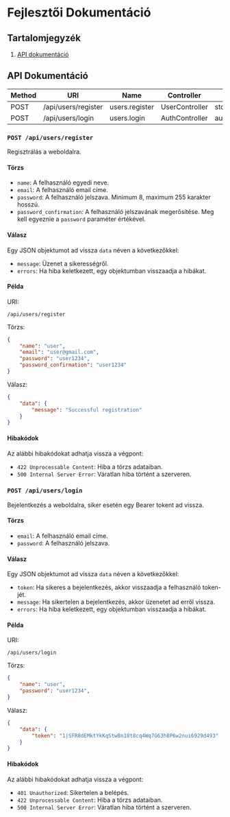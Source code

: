 # Fejlesztői Dokumentáció

## Tartalomjegyzék

1. [API dokumentáció](#api-dokumentáció)

## API Dokumentáció

| Method | URI                 | Name           | Controller     | Action       |
|--------|---------------------|----------------|----------------|--------------|
| POST   | /api/users/register | users.register | UserController | store        |
| POST   | /api/users/login    | users.login    | AuthController | authenticate |

### `POST /api/users/register`

Regisztrálás a weboldalra.

#### Törzs

- `name`: A felhasználó egyedi neve.
- `email`: A felhasználó email címe.
- `password`: A felhasználó jelszava. Minimum 8, maximum 255 karakter hosszú.
- `password_confirmation`: A felhasználó jelszavának megerősítése. Meg kell egyeznie a `password` paraméter értékével.

#### Válasz

Egy JSON objektumot ad vissza `data` néven a következőkkel:

- `message`: Üzenet a sikerességről.
- `errors`: Ha hiba keletkezett, egy objektumban visszaadja a hibákat.

#### Példa

URI:
```
/api/users/register
```

Törzs:
``` json
{
    "name": "user",
    "email": "user@gmail.com",
    "password": "user1234",
    "password_confirmation": "user1234"
}
```

Válasz:
``` json
{
    "data": {
        "message": "Successful registration"
    }
}
```

#### Hibakódok

Az alábbi hibakódokat adhatja vissza a végpont:

- `422 Unprocessable Content`: Hiba a törzs adataiban.
- `500 Internal Server Error`: Váratlan hiba történt a szerveren.

### `POST /api/users/login`

Bejelentkezés a weboldalra, siker esetén egy Bearer tokent ad vissza.

#### Törzs

- `email`: A felhasználó email címe.
- `password`: A felhasználó jelszava.

#### Válasz

Egy JSON objektumot ad vissza `data` néven a következőkkel:

- `token`: Ha sikeres a bejelentkezés, akkor visszaadja a felhasználó token-jét.
- `message`: Ha sikertelen a bejelentkezés, akkor üzenetet ad erről vissza.
- `errors`: Ha hiba keletkezett, egy objektumban visszaadja a hibákat.

#### Példa

URI:
```
/api/users/login
```

Törzs:
``` json
{
    "name": "user",
    "password": "user1234",
}
```

Válasz:
``` json
{
    "data": {
        "token": "1|SFR8dEMktYkKqStwBn18t8cq4Wq7G63h8P6w2nui6929d493"
    }
}
```

#### Hibakódok

Az alábbi hibakódokat adhatja vissza a végpont:

- `401 Unauthorized`: Sikertelen a belépés.
- `422 Unprocessable Content`: Hiba a törzs adataiban.
- `500 Internal Server Error`: Váratlan hiba történt a szerveren.